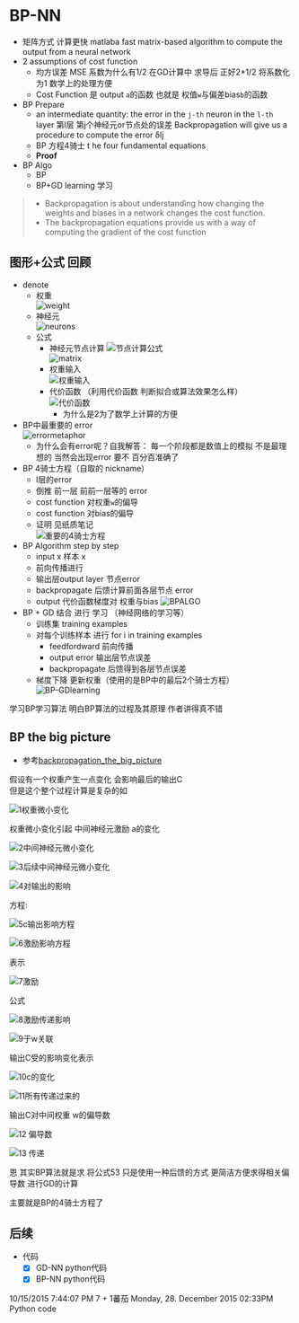 # BP-NN #

- 矩阵方式 计算更快 matlaba fast matrix-based algorithm to compute the output from a neural network
- 2 assumptions of cost function
	+  均方误差 MSE 系数为什么有1/2 在GD计算中 求导后 正好2*1/2 将系数化为1 数学上的处理方便
	+  Cost Function 是 output `a`的函数 也就是 权值`w`与偏差bias`b`的函数
- BP Prepare
	+ an intermediate quantity: the error in the `j-th` neuron in the `l-th` layer 第l层 第j个神经元or节点处的误差 Backpropagation will give us a procedure to compute the error δlj
	+ BP 方程4骑士 t he four fundamental equations
	+ **Proof**
- BP Algo
	- BP
	- BP+GD learning 学习

> - Backpropagation is about understanding how changing the weights and biases in a network changes the cost function.
> - The backpropagation equations provide us with a way of computing the gradient of the cost function

## 图形+公式 回顾 ##

- denote
	+ 权重  
![weight](https://raw.githubusercontent.com/JeremiahZhang/MachineLearningJourney/master/_images/BP-NN/01-denote.JPG)
	+ 神经元  
![neurons](https://raw.githubusercontent.com/JeremiahZhang/MachineLearningJourney/master/_images/BP-NN/02-Neurons-denote.JPG)
	+ 公式   
		+ 神经元节点计算
![节点计算公式](https://raw.githubusercontent.com/JeremiahZhang/MachineLearningJourney/master/_images/BP-NN/03-formula-23.JPG)    
![matrix](https://raw.githubusercontent.com/JeremiahZhang/MachineLearningJourney/master/_images/BP-NN/04-formula-25.JPG)    
		+ 权重输入  
![权重输入](https://raw.githubusercontent.com/JeremiahZhang/MachineLearningJourney/master/_images/BP-NN/05-zl-the-weighted-input.JPG)  
		+ 代价函数 （利用代价函数 判断拟合或算法效果怎么样）  
![代价函数](https://raw.githubusercontent.com/JeremiahZhang/MachineLearningJourney/master/_images/BP-NN/06-formula-26.JPG)
			* 为什么是2为了数学上计算的方便
- BP中最重要的 error     
![errormetaphor](https://raw.githubusercontent.com/JeremiahZhang/MachineLearningJourney/master/_images/BP-NN/07-error-metaphor.JPG)
	+ 为什么会有error呢？自我解答： 每一个阶段都是数值上的模拟 不是最理想的 当然会出现error 要不 百分百准确了
- BP 4骑士方程（自取的 nickname）
	+ l层的error
	+ 倒推 前一层 前前一层等的 error
	+ cost function 对权重`w`的偏导
	+ cost function 对bias的偏导
	+ 证明 见纸质笔记  
![重要的4骑士方程](https://raw.githubusercontent.com/JeremiahZhang/MachineLearningJourney/master/_images/BP-NN/08-Eq-4-Knight-to-UnderstandBP.JPG)
- BP Algorithm step by step
	- input x 样本 x
	- 前向传播进行
	- 输出层output layer 节点error
	- backpropagate 后馈计算前面各层节点 error
	- output 代价函数梯度对 权重与bias
![BPALGO](https://raw.githubusercontent.com/JeremiahZhang/MachineLearningJourney/master/_images/BP-NN/09-BP-Algo.JPG)
- BP + GD 结合 进行 学习 （神经网络的学习等）
	- 训练集 training examples
	- 对每个训练样本 进行 for i in training examples
		- feedfordward 前向传播
		- output error 输出层节点误差
		- backpropagate 后馈得到各层节点误差
	- 梯度下降 更新权重（使用的是BP中的最后2个骑士方程）
![BP-GDlearning](https://raw.githubusercontent.com/JeremiahZhang/MachineLearningJourney/master/_images/BP-NN/10-BP-GD-Learning.JPG)

学习BP学习算法 明白BP算法的过程及其原理 作者讲得真不错

## BP the big picture

- 参考[backpropagation_the_big_picture](http://neuralnetworksanddeeplearning.com/chap2.html#backpropagation_the_big_picture) 

假设有一个权重产生一点变化 会影响最后的输出C  
但是这个整个过程计算是复杂的如

![1权重微小变化](https://dn-learnml.qbox.me/bp01w.png) 

权重微小变化引起 中间神经元激励 a的变化

![2中间神经元微小变化](https://dn-learnml.qbox.me/bp02w.png) 

![3后续中间神经元微小变化](https://dn-learnml.qbox.me/bp03.png) 

![4对输出的影响](https://dn-learnml.qbox.me/bp04.png) 

方程:

![5c输出影响方程](https://dn-learnml.qbox.me/bp05.png) 

![6激励影响方程](https://dn-learnml.qbox.me/bp06.png) 

表示

![7激励](https://dn-learnml.qbox.me/bp07.png) 

公式

![8激励传递影响](https://dn-learnml.qbox.me/bp08.png) 

![9于w关联](https://dn-learnml.qbox.me/bp09.png) 

输出C受的影响变化表示

![10c的变化](https://dn-learnml.qbox.me/bp10.png) 

![11所有传递过来的](https://dn-learnml.qbox.me/bp11.png) 

输出C对中间权重 w的偏导数

![12 偏导数](https://dn-learnml.qbox.me/bp12.png) 

![13 传递](https://dn-learnml.qbox.me/bp13.png) 

恩 其实BP算法就是求 将公式53 只是使用一种后馈的方式 更简洁方便求得相关偏导数 进行GD的计算

主要就是BP的4骑士方程了

## 后续

- 代码
	- [x] GD-NN python代码
	- [x] BP-NN python代码  

10/15/2015 7:44:07 PM 7 + 1蕃茄
Monday, 28. December 2015 02:33PM Python code
